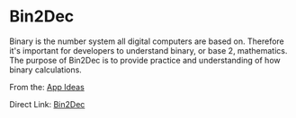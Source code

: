 # Bin2Dec
 Binary is the number system all digital computers are based on. Therefore it's important for developers to understand binary, or base 2, mathematics. The purpose of Bin2Dec is to provide practice and understanding of how binary calculations.


From the: <a href="https://github.com/florinpop17/app-ideas">App Ideas</a>

Direct Link: <a href="https://github.com/florinpop17/app-ideas/blob/master/Projects/1-Beginner/Bin2Dec-App.md">Bin2Dec</a>
